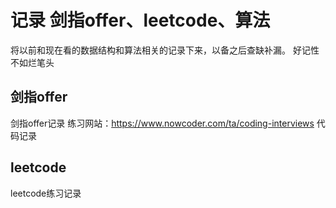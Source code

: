# 记录 剑指offer、leetcode、算法
将以前和现在看的数据结构和算法相关的记录下来，以备之后查缺补漏。
好记性不如烂笔头

## 剑指offer
剑指offer记录
练习网站：https://www.nowcoder.com/ta/coding-interviews
代码记录

## leetcode
leetcode练习记录

